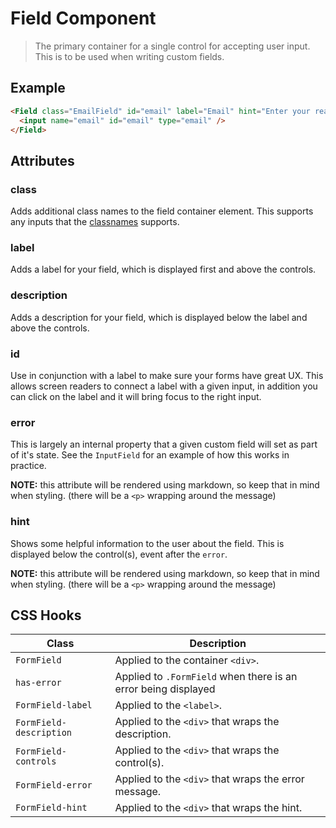 
# Field Component

> The primary container for a single control for accepting user input.
> This is to be used when writing custom fields.


## Example

```html
<Field class="EmailField" id="email" label="Email" hint="Enter your real email address.">
  <input name="email" id="email" type="email" />
</Field>
```


## Attributes

### class

Adds additional class names to the field container element. This supports any inputs that
the [classnames](https://www.npmjs.com/package/classnames) supports.

### label

Adds a label for your field, which is displayed first and above the controls.

### description

Adds a description for your field, which is displayed below the label and above the controls.

### id

Use in conjunction with a label to make sure your forms have great UX. This allows screen
readers to connect a label with a given input, in addition you can click on the label and it
will bring focus to the right input.

### error

This is largely an internal property that a given custom field will set as part of it's state.
See the `InputField` for an example of how this works in practice.

**NOTE:** this attribute will be rendered using markdown, so keep that in mind when styling.
(there will be a `<p>` wrapping around the message)

### hint

Shows some helpful information to the user about the field. This is displayed below the
control(s), event after the `error`.

**NOTE:** this attribute will be rendered using markdown, so keep that in mind when styling.
(there will be a `<p>` wrapping around the message)


## CSS Hooks

| Class | Description |
| ----- | ------- |
| `FormField` | Applied to the container `<div>`. |
| `has-error` | Applied to `.FormField` when there is an error being displayed |
| `FormField-label` | Applied to the `<label>`. |
| `FormField-description` | Applied to the `<div>` that wraps the description. |
| `FormField-controls` | Applied to the `<div>` that wraps the control(s). |
| `FormField-error` | Applied to the `<div>` that wraps the error message. |
| `FormField-hint` | Applied to the `<div>` that wraps the hint. |
